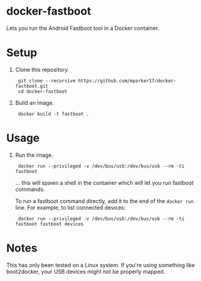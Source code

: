 # docker-fastboot
Lets you run the Android Fastboot tool in a Docker container.

# Setup

1. Clone this repository.

        git clone --recursive https://github.com/mparker17/docker-fastboot.git
        cd docker-fastboot

2. Build an image.

        docker build -t fastboot .

# Usage

1. Run the image.

        docker run --privileged -v /dev/bus/usb:/dev/bus/usb --rm -ti fastboot

    ... this will spawn a shell in the container which will let you run fastboot
    commands.

    To run a fastboot command directly, add it to the end of the `docker run`
    line. For example, to list connected devices:

        docker run --privileged -v /dev/bus/usb:/dev/bus/usb --rm -ti fastboot fastboot devices

# Notes

This has only been tested on a Linux system. If you're using something like
boot2docker, your USB devices might not be properly mapped.
